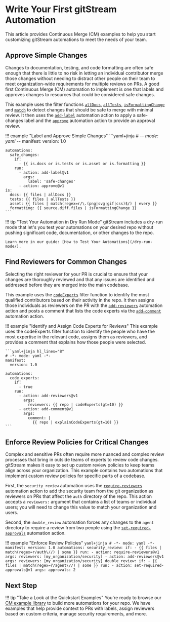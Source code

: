# Write Your First gitStream Automation
This article provides Continuous Merge (CM) examples to help you start customizing gitStream automations to meet the needs of your team.
## Approve Simple Changes
Changes to documentation, testing, and code formatting are often safe enough that there is little to no risk in letting an individual contributor merge those changes without needing to distract other people on their team to meet organization-wide requirements for multiple reviews on PRs. A good first Continuous Merge (CM) automation to implement is one that labels and approves changes to resources that could be considered safe changes.

This example uses the filter functions [`allDocs`](/filter-functions/#alldocs), [`allTests`](/filter-functions/#alltests), [`isFormattingChange`](/filter-functions/#isformattingchange) and [`match`](/filter-functions/#match) to detect changes that should be safe to merge with minimal review. It then uses the [`add-label`](/automation-actions/#add-label) automation action to apply a safe-changes label and the [`approve`](/automation-actions/#approve) automation action to provide an approval review.

!!! example "Label and Approve Simple Changes"
    ```yaml+jinja
    # -*- mode: yaml -*-
    manifest:
      version: 1.0
      
    automations:
      safe_changes:
        if:
          - {{ is.docs or is.tests or is.asset or is.formatting }}
        run: 
          - action: add-label@v1
            args:
              label: 'safe-changes'
          - action: approve@v1
    is:
      docs: {{ files | allDocs }}
      tests: {{ files | allTests }}
      asset: {{ files | match(regex=r/\.(png|svg|gif|css)$/) | every }}
      formatting: {{ source.diff.files | isFormattingChange }}
    ```

!!! tip "Test Your Automation in Dry Run Mode"
    gitStream includes a dry-run mode that let's you test your automations on your desired repo without pushing significant code, documentation, or other changes to the repo. 
    
    Learn more in our guide: [How to Test Your Automations](/dry-run-mode/).

## Find Reviewers for Common Changes

Selecting the right reviewer for your PR is crucial to ensure that your changes are thoroughly reviewed and that any issues are identified and addressed before they are merged into the main codebase. 

This example uses the [`codeExperts`](/filter-functions/#codeexperts) filter function to identify the most qualified contributors based on their activity in the repo. It then assigns those individuals as reviewers on the PR with the [`add-reviewers`](/automation-actions/#add-reviewers) automation action and posts a comment that lists the code experts via the [`add-comment`](/automation-actions/#add-comment) automation action.

!!! example "Identify and Assign Code Experts for Reviews"
    This example uses the codeExperts filter function to identify the people who have the most expertise in the relevant code, assigns them as reviewers, and provides a comment that explains how those people were selected.
    
    ```yaml+jinja hl_lines="8"
    # -*- mode: yaml -*-
    manifest:
      version: 1.0

    automations:
      code_experts:
        if: 
          - true
        run:
          - action: add-reviewers@v1
            args:
              reviewers: {{ repo | codeExperts(gt=10) }}
          - action: add-comment@v1
            args:
              comment: |
                {{ repo | explainCodeExperts(gt=10) }}
    ```

## Enforce Review Policies for Critical Changes
Complex and sensitive PRs often require more nuanced and complex review processes that bring in outside teams of experts to review code changes. gitStream makes it easy to set up custom review policies to keep teams align across your organization. This example contains two automations that implement custom review policies for specific parts of a codebase. 

First, the `security_review` automation uses the [`require-reviewers`](/automation-actions/#require-reviewers) automation action to add the security team from the git organization as reviewers on PRs that affect the `auth` directory of the repo. This action accepts a `reviewers:` argument that contains a list of teams or individual users; you will need to change this value to match your organization and users.

Second, the `double_review` automation forces any changes to the `agent` directory to require a review from two people using the [`set-required-approvals`](/automation-actions/#set-required-approvals) automation action.

!!! example "Enforce Review Policies"
    ```yaml+jinja
    # -*- mode: yaml -*-
    manifest:
      version: 1.0
    automations:
      security_review:
        if:
          - {{ files | match(regex=r/auth\//) | some }}
        run:
          - action: require-reviewers@v1
            args:
              reviewers: [my_organization/security]
          - action: add-reviewers@v1
            args:
              reviewers: [my_organization/security]
      double_review:
        if:
          - {{ files | match(regex=r/agent\//) | some }}
        run:
          - action: set-required-approvals@v1
            args:
              approvals: 2
    ```

## Next Step
!!! tip "Take a Look at the Quickstart Examples"
    You're ready to browse our [CM example library](/examples) to build more automations for your repo. We have examples that help provide context to PRs with labels, assign reviewers based on custom criteria, manage security requirements, and more.
